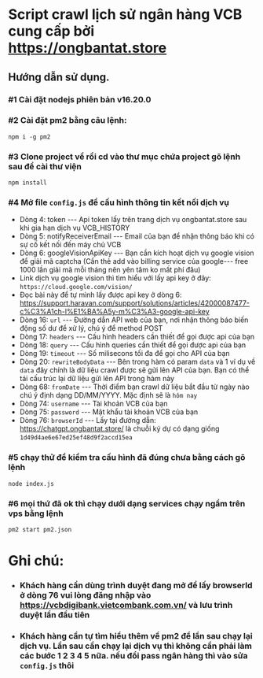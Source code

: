 # Script crawl lịch sử ngân hàng VCB cung cấp bởi https://ongbantat.store

## Hướng dẫn sử dụng.

### #1 Cài đặt nodejs phiên bản v16.20.0
### #2 Cài đặt pm2 bằng câu lệnh:
```
npm i -g pm2
```
### #3 Clone project về rồi cd vào thư mục chứa project gõ lệnh sau để cài thư viện
```
npm install
```
### #4 Mở file ```config.js``` để cấu hình thông tin kết nối dịch vụ
- Dòng 4: token --- Api token lấy trên trang dịch vụ ongbantat.store sau khi gia hạn dịch vụ VCB_HISTORY
- Dòng 5: notifyReceiverEmail --- Email của bạn để nhận thông báo khi có sự cố kết nối đến máy chủ VCB
- Dòng 6: googleVisionApiKey --- Bạn cần kích hoạt dịch vụ google vision để giải mã captcha (Cần thẻ add vào billing service của google--- free 1000 lần giải mã mỗi tháng nên yên tâm ko mất phí đâu) 
- Link dịch vụ google vision thì tìm hiểu với lấy api key ở đây: ```https://cloud.google.com/vision/```
- Đọc bài này để tự mình lấy được api key ở dòng 6: https://support.haravan.com/support/solutions/articles/42000087477-c%C3%A1ch-l%E1%BA%A5y-m%C3%A3-google-api-key
- Dòng 16: ```url``` --- Đường dẫn API web của bạn, nơi nhận thông báo biến động số dư để xử lý, chú ý để method POST
- Dòng 17: ```headers``` --- Cấu hình headers cần thiết để gọi được api của bạn
- Dòng 18: ```query``` --- Cấu hình queries cần thiết để gọi được api của bạn
- Dòng 19: ```timeout``` --- Số milisecons tối đa để gọi cho API của bạn
- Dòng 20: ```rewriteBodyData``` --- Bên trong hàm có param ```data``` và 1 ví dụ về ```data``` đây chính là dữ liệu crawl được sẽ gửi lên API của bạn. Bạn có thể tái cấu trúc lại dữ liệu gửi lên API trong hàm này
- Dòng 68: ```fromDate``` --- Thời điểm bạn crawl dữ liệu bắt đầu từ ngày nào chú ý định dạng DD/MM/YYYY. Mặc định sẽ là ```hôm nay``` 
- Dòng 74: ```username``` --- Tài khoản VCB của bạn
- Dòng 75: ```password``` --- Mật khẩu tài khoản VCB của bạn
- Dòng 76: ```browserId``` --- Lấy tại đường dẫn: https://chatgpt.ongbantat.store/ là chuỗi ký dự có dạng giống ```1d49d4ae6e67ed25ef48d9f2accd15ea```

### #5 chạy thử để kiểm tra cấu hình đã đúng chưa bằng cách gõ lệnh
```node index.js```

### #6 mọi thứ đã ok thì chạy dưới dạng services chạy ngầm trên vps bằng lệnh 
```pm2 start pm2.json```

# Ghi chú:
- ### Khách hàng cần dùng trình duyệt đang mở để lấy browserId ở dòng 76 vui lòng đăng nhập vào https://vcbdigibank.vietcombank.com.vn/ và lưu trình duyệt lần đầu tiên
- ### Khách hàng cần tự tìm hiểu thêm về pm2 để lần sau chạy lại dịch vụ. Lần sau cần chạy lại dịch vụ thì không cần phải làm các bước 1 2 3 4 5 nữa. nếu đổi pass ngân hàng thì vào sửa ```config.js``` thôi